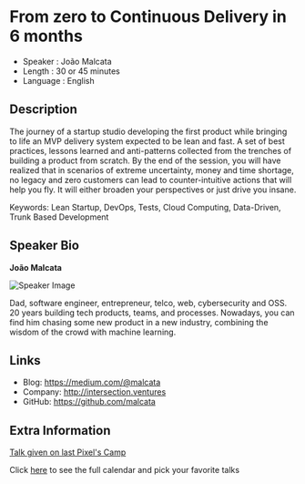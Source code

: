 From zero to Continuous Delivery in 6 months
=========================

* Speaker   : João Malcata
* Length    : 30 or 45 minutes
* Language  : English

Description
-----------

The journey of a startup studio developing the first product while bringing to life an MVP delivery system expected to be lean and fast.
A set of best practices, lessons learned and anti-patterns collected from the trenches of building a product from scratch.
By the end of the session, you will have realized that in scenarios of extreme uncertainty, money and time shortage, no legacy and zero customers can lead to counter-intuitive actions that will help you fly. It will either broaden your perspectives or just drive you insane.

Keywords: Lean Startup, DevOps, Tests, Cloud Computing, Data-Driven, Trunk Based Development

Speaker Bio
-----------

**João Malcata**

![Speaker Image](https://raw.githubusercontent.com/PixelsCamp/talks/master/img/joao_malcata.jpg)

Dad, software engineer, entrepreneur, telco, web, cybersecurity and OSS.
20 years building tech products, teams, and processes.
Nowadays, you can find him chasing some new product in a new industry, combining the wisdom of the crowd with machine learning.

Links
-----

* Blog: https://medium.com/@malcata
* Company: http://intersection.ventures
* GitHub: https://github.com/malcata

Extra Information
-----------------
[Talk given on last Pixel's Camp](https://github.com/PixelsCamp/talks/blob/master/2017/a-brief-and-personal-history-of-the-software-development-process_joao-malcata.md)

Click [here][1] to see the full calendar and pick your favorite talks

[1]: https://pixels.camp/schedule/
